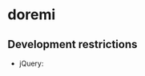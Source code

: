 # doremi

## Development restrictions

- jQuery: <script src="http://code.jquery.com/jquery-latest.js"></script>

